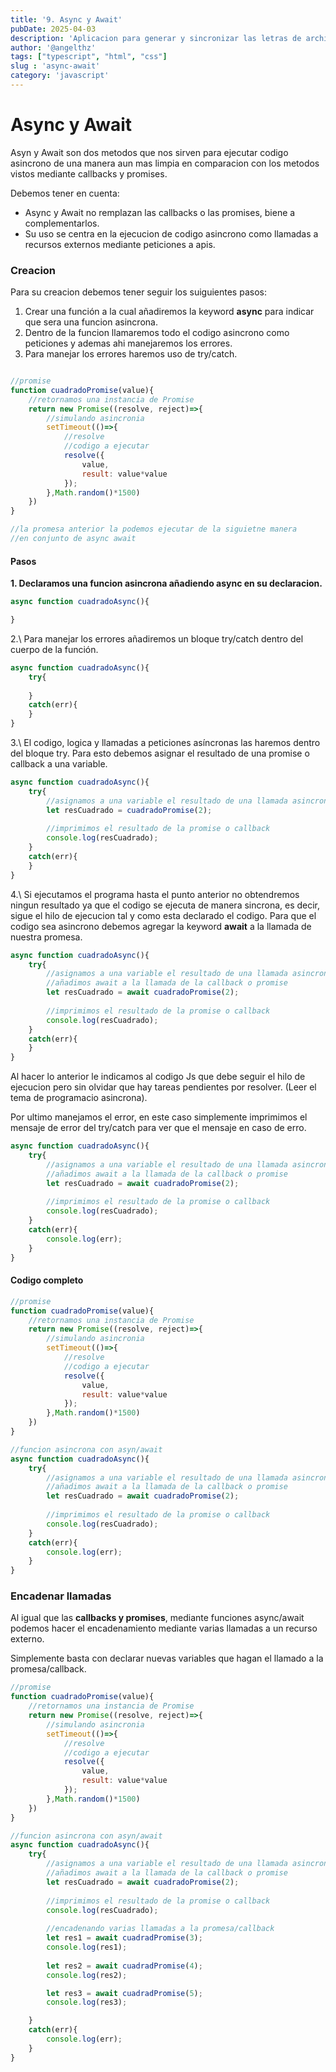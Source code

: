 ```yaml
---
title: '9. Async y Await'
pubDate: 2025-04-03
description: 'Aplicacion para generar y sincronizar las letras de archivos de audio "mp3"'
author: '@angelthz'
tags: ["typescript", "html", "css"]
slug : 'async-await'
category: 'javascript'
---
```



# Async y Await

Asyn y Await son dos metodos que nos sirven para ejecutar codigo asincrono de una manera aun mas limpia en comparacion con los metodos vistos mediante callbacks y promises.

Debemos tener en cuenta:
* Async y Await no remplazan las callbacks o las promises, biene a complementarlos.
* Su uso se centra en la ejecucion de codigo asincrono como llamadas a recursos externos mediante peticiones a apis.

### Creacion

Para su creacion debemos tener seguir los suiguientes pasos:

1. Crear una función a la cual añadiremos la keyword **async** para indicar que sera una funcion asincrona.
2. Dentro de la funcion llamaremos todo el codigo asincrono como peticiones y ademas ahi manejaremos los errores.
3. Para manejar los errores haremos uso de try/catch.

```jsx

//promise
function cuadradoPromise(value){
	//retornamos una instancia de Promise
	return new Promise((resolve, reject)=>{
		//simulando asincronia
		setTimeout(()=>{
			//resolve
			//codigo a ejecutar
			resolve({
				value,
				result: value*value
			});
		},Math.random()*1500)
	})
}

//la promesa anterior la podemos ejecutar de la siguietne manera
//en conjunto de async await

```

#### Pasos

**1. Declaramos una funcion asincrona añadiendo async en su declaracion.**

```jsx
async function cuadradoAsync(){

}
```

2.\ Para manejar los errores añadiremos un bloque try/catch dentro del cuerpo de la función.
```jsx
async function cuadradoAsync(){
	try{
	
	}
	catch(err){
	}
}
```

3.\ El codigo, logica y llamadas a peticiones asíncronas las haremos dentro del bloque try. Para esto debemos asignar el resultado de una promise o callback a una variable.

```jsx
async function cuadradoAsync(){
	try{
		//asignamos a una variable el resultado de una llamada asincrona
		let resCuadrado = cuadradoPromise(2);
		
		//imprimimos el resultado de la promise o callback
		console.log(resCuadrado);
	}
	catch(err){
	}
}
```

4.\ Si ejecutamos el programa hasta el punto anterior no obtendremos ningun resultado ya que el codigo se ejecuta de manera sincrona, es decir, sigue el hilo de ejecucion tal y como esta declarado el codigo. Para que el codigo sea asincrono debemos agregar la keyword **await** a la llamada de nuestra promesa.

```jsx
async function cuadradoAsync(){
	try{
		//asignamos a una variable el resultado de una llamada asincrona
		//añadimos await a la llamada de la callback o promise
		let resCuadrado = await cuadradoPromise(2);
		
		//imprimimos el resultado de la promise o callback
		console.log(resCuadrado);
	}
	catch(err){
	}
}
```

Al hacer lo anterior le indicamos al codigo Js que debe seguir el hilo de ejecucion pero sin olvidar que hay tareas pendientes por resolver. (Leer el tema de programacio asincrona).

Por ultimo manejamos el error, en este caso simplemente imprimimos el mensaje de error del try/catch para ver que el mensaje en caso de erro.

```jsx
async function cuadradoAsync(){
	try{
		//asignamos a una variable el resultado de una llamada asincrona
		//añadimos await a la llamada de la callback o promise
		let resCuadrado = await cuadradoPromise(2);
		
		//imprimimos el resultado de la promise o callback
		console.log(resCuadrado);
	}
	catch(err){
		console.log(err);
	}
}
```

#### Codigo completo

```jsx
//promise
function cuadradoPromise(value){
	//retornamos una instancia de Promise
	return new Promise((resolve, reject)=>{
		//simulando asincronia
		setTimeout(()=>{
			//resolve
			//codigo a ejecutar
			resolve({
				value,
				result: value*value
			});
		},Math.random()*1500)
	})
}

//funcion asincrona con asyn/await
async function cuadradoAsync(){
	try{
		//asignamos a una variable el resultado de una llamada asincrona
		//añadimos await a la llamada de la callback o promise
		let resCuadrado = await cuadradoPromise(2);
		
		//imprimimos el resultado de la promise o callback
		console.log(resCuadrado);
	}
	catch(err){
		console.log(err);
	}
}
```

### Encadenar llamadas

Al igual que las **callbacks y promises**, mediante funciones async/await podemos hacer el encadenamiento mediante varias llamadas a un recurso externo.

Simplemente basta con declarar nuevas variables que hagan el llamado a la promesa/callback.

```jsx
//promise
function cuadradoPromise(value){
	//retornamos una instancia de Promise
	return new Promise((resolve, reject)=>{
		//simulando asincronia
		setTimeout(()=>{
			//resolve
			//codigo a ejecutar
			resolve({
				value,
				result: value*value
			});
		},Math.random()*1500)
	})
}

//funcion asincrona con asyn/await
async function cuadradoAsync(){
	try{
		//asignamos a una variable el resultado de una llamada asincrona
		//añadimos await a la llamada de la callback o promise
		let resCuadrado = await cuadradoPromise(2);
		
		//imprimimos el resultado de la promise o callback
		console.log(resCuadrado);
		
		//encadenando varias llamadas a la promesa/callback
		let res1 = await cuadradPromise(3);
		console.log(res1);
		
		let res2 = await cuadradPromise(4);
		console.log(res2);

		let res3 = await cuadradPromise(5);
		console.log(res3);

	}
	catch(err){
		console.log(err);
	}
}
```